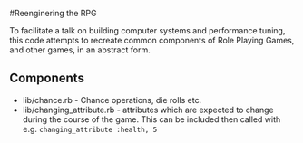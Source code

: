 #Reenginering the RPG

To facilitate a talk on building computer systems and performance
tuning, this code attempts to recreate common components of Role
Playing Games, and other games, in an abstract form.


## Components

* lib/chance.rb - Chance operations, die rolls etc.
* lib/changing_attribute.rb - attributes which are expected to change during the course of the game.
  This can be included then called with e.g. `changing_attribute :health, 5`


